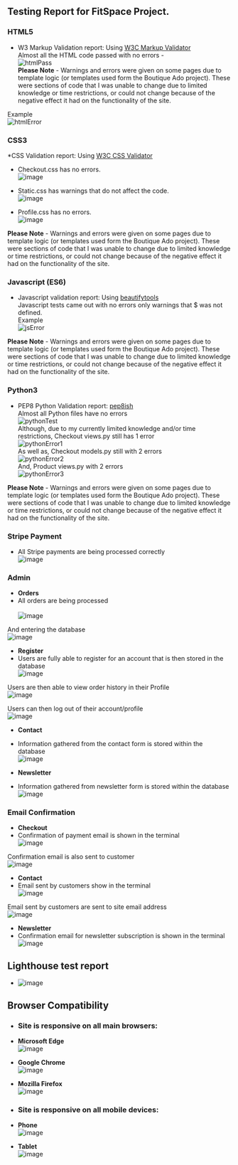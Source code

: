 ## Testing Report for FitSpace Project.

### HTML5 

* W3 Markup Validation report: Using [W3C Markup Validator](https://validator.w3.org/)<br>
Almost all the HTML code passed with no errors - <br>
![htmlPass](https://user-images.githubusercontent.com/95102264/201435675-4fbbdf42-c2f9-4922-8377-d4077d32f20e.png)<br>
**Please Note** - Warnings and errors were given on some pages due to template logic (or templates used form the Boutique Ado project). These were sections of code that I was unable to change due to limited knowledge or time restrictions, or could not change because of the negative effect it had on the functionality of the site.<br>

Example<br>
![htmlError](https://user-images.githubusercontent.com/95102264/201492350-e81c45c8-3fe4-4f54-8c78-b9f96abd36e5.png)

### CSS3 
*CSS Validation report: Using [W3C CSS Validator](https://jigsaw.w3.org/css-validator/)<br>

* Checkout.css has no errors. <br>
![image](https://user-images.githubusercontent.com/95102264/201081802-d9a82003-a816-4478-bc99-640d591de7d9.png)

* Static.css has warnings that do not affect the code. <br>
![image](https://user-images.githubusercontent.com/95102264/201081663-98a78196-7a0d-4457-bbed-1c626ffd0333.png)

* Profile.css has no errors. <br>
![image](https://user-images.githubusercontent.com/95102264/201437098-7be56b9e-0d28-469f-9d64-e4c2a23e1a4e.png)<br>

**Please Note** - Warnings and errors were given on some pages due to template logic (or templates used form the Boutique Ado project). These were sections of code that I was unable to change due to limited knowledge or time restrictions, or could not change because of the negative effect it had on the functionality of the site.<br>

### Javascript (ES6) 

* Javascript validation report: Using [beautifytools](https://beautifytools.com/javascript-validator.php)<br>
Javascript tests came out with no errors only warnings that $ was not defined.<br>
Example <br>
![jsError](https://user-images.githubusercontent.com/95102264/201492529-d2b4144f-64ce-4271-b8d6-1ade099e636b.png)<br>

**Please Note** - Warnings and errors were given on some pages due to template logic (or templates used form the Boutique Ado project). These were sections of code that I was unable to change due to limited knowledge or time restrictions, or could not change because of the negative effect it had on the functionality of the site.<br>

### Python3 

* PEP8 Python Validation report: [pep8ish](https://pep8ish.herokuapp.com/)<br>
Almost all Python files have no errors<br>
![pythonTest](https://user-images.githubusercontent.com/95102264/201492664-fb130a63-f954-4044-86b9-fb6f3ad1f7d6.png)<br>
Although, due to my currently limited knowledge and/or time restrictions, Checkout views.py still has 1 error <br>
![pythonError1](https://user-images.githubusercontent.com/95102264/201492831-1a4e2e18-05a6-4b2c-b47b-2a5c7f8c3b59.png)<br>
As well as, Checkout models.py still with 2 errors <br>
![pythonError2](https://user-images.githubusercontent.com/95102264/201492895-7ea1eb8c-9c8c-4373-9d22-ced84453c895.png)<br>
And, Product views.py with 2 errors <br>
![pythonError3](https://user-images.githubusercontent.com/95102264/201492987-80f7467e-9e2f-4576-b8e9-92f05c2c5e7f.png)


**Please Note** - Warnings and errors were given on some pages due to template logic (or templates used form the Boutique Ado project). These were sections of code that I was unable to change due to limited knowledge or time restrictions, or could not change because of the negative effect it had on the functionality of the site.<br>

### Stripe Payment

* All Stripe payments are being processed correctly<br>
![image](https://user-images.githubusercontent.com/95102264/201218882-86b79ac6-cc17-415b-a188-ac6fc2b046ef.png)

### Admin

* **Orders**
* All orders are being processed <br>  
![image](https://user-images.githubusercontent.com/95102264/201215815-f0250465-525b-4476-8066-5d3bec728113.png)<br>

And entering the database <br>
![image](https://user-images.githubusercontent.com/95102264/201216126-fa7b36d5-2bb4-4252-a797-9cff81cdc88c.png)

* **Register**
* Users are fully able to register for an account that is then stored in the database<br>
![image](https://user-images.githubusercontent.com/95102264/201216666-34ebb66e-b698-4123-ad12-cc1794833385.png)<br>

Users are then able to view order history in their Profile <br>
![image](https://user-images.githubusercontent.com/95102264/201217048-34840a0d-53cd-47f2-805e-2e32517772cb.png)<br>

Users can then log out of their account/profile <br>
![image](https://user-images.githubusercontent.com/95102264/201217404-e37fdeb1-c76f-4a64-8b47-c23174adfa8b.png)

* **Contact**
* Information gathered from the contact form is stored within the database <br>
![image](https://user-images.githubusercontent.com/95102264/201218298-7e504117-d94d-4ffb-8b8c-319a47e69f96.png)

* **Newsletter**
* Information gathered from newsletter form is stored within the database <br>
![image](https://user-images.githubusercontent.com/95102264/209242441-30539bd9-181b-4414-b87f-5ae44cdff086.png)

### Email Confirmation

* **Checkout** 
* Confirmation of payment email is shown in the terminal<br>
![image](https://user-images.githubusercontent.com/95102264/201415640-83ab3561-34c6-451c-8b07-b7494757c3d9.png)<br>

Confirmation email is also sent to customer <br>
![image](https://user-images.githubusercontent.com/95102264/201422817-a9655999-de3f-490d-88c7-5308939b9482.png)

* **Contact**
* Email sent by customers show in the terminal<br>
![image](https://user-images.githubusercontent.com/95102264/201416497-71e99d41-68e8-4d7f-9b76-8f56e1f34f37.png)<br>

Email sent by customers are sent to site email address<br>
![image](https://user-images.githubusercontent.com/95102264/201417935-a260b501-731f-4802-a55d-224e206d902e.png)

* **Newsletter**
* Confirmation email for newsletter subscription is shown in the terminal <br>
![image](https://user-images.githubusercontent.com/95102264/209241752-6160cdd9-4133-47ea-a048-593ae27d46c5.png)<br>



## Lighthouse test report

* ![image](https://user-images.githubusercontent.com/95102264/200916026-ce92c4e1-8dd3-49dd-8e3e-8718644954d1.png)

## Browser Compatibility

* ### Site is responsive on all main browsers:

* **Microsoft Edge** <br>
![image](https://user-images.githubusercontent.com/95102264/200917199-a76f072b-3559-435e-a8ab-580bac68bf6c.png)

* **Google Chrome** <br>
![image](https://user-images.githubusercontent.com/95102264/200917558-3b8923f0-1aea-4da6-9eba-fd10aa62ab80.png)

* **Mozilla Firefox** <br>
![image](https://user-images.githubusercontent.com/95102264/200918257-aab2228c-8729-4c20-8cbd-0c31a00e8246.png)

* ### Site is responsive on all mobile devices:

* **Phone** <br>
![image](https://user-images.githubusercontent.com/95102264/200919414-61d02a1b-33f1-4424-915e-cc59ada0a957.png)


* **Tablet** <br>
![image](https://user-images.githubusercontent.com/95102264/200919700-bc1d34a3-699a-4daa-82b2-e68108bd2802.png)